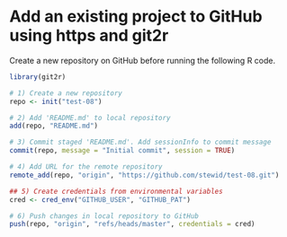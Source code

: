 # Add an existing project to GitHub using https and git2r

Create a new repository on GitHub before running the following R code.

```r
library(git2r)

# 1) Create a new repository
repo <- init("test-08")

# 2) Add 'README.md' to local repository
add(repo, "README.md")

# 3) Commit staged 'README.md'. Add sessionInfo to commit message
commit(repo, message = "Initial commit", session = TRUE)

# 4) Add URL for the remote repository
remote_add(repo, "origin", "https://github.com/stewid/test-08.git")

## 5) Create credentials from environmental variables
cred <- cred_env("GITHUB_USER", "GITHUB_PAT")

# 6) Push changes in local repository to GitHub
push(repo, "origin", "refs/heads/master", credentials = cred)
```
